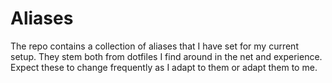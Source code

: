 # Aliases

The repo contains a collection of aliases that I have set
for my current setup. They stem both from dotfiles I find around in the net and
experience.
Expect these to change frequently as I adapt to them or adapt them to me.
